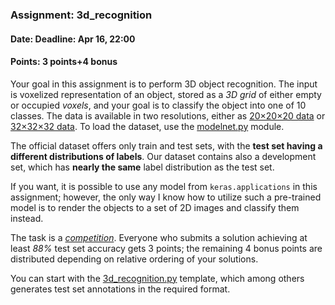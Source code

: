 ### Assignment: 3d_recognition
#### Date: Deadline: Apr 16, 22:00
#### Points: 3 points+4 bonus

Your goal in this assignment is to perform 3D object recognition. The input
is voxelized representation of an object, stored as a _3D grid_ of either empty
or occupied _voxels_, and your goal is to classify the object into one of
10 classes. The data is available in two resolutions, either as
[20×20×20 data](https://ufal.mff.cuni.cz/~straka/courses/npfl138/2324/demos/modelnet20.html)
or [32×32×32 data](https://ufal.mff.cuni.cz/~straka/courses/npfl138/2324/demos/modelnet32.html).
To load the dataset, use the
[modelnet.py](https://github.com/ufal/npfl138/tree/master/labs/07/modelnet.py) module.

The official dataset offers only train and test sets, with the **test set having
a different distributions of labels**. Our dataset contains also a development
set, which has **nearly the same** label distribution as the test set.

If you want, it is possible to use any model from `keras.applications` in
this assignment; however, the only way I know how to utilize such a pre-trained
model is to render the objects to a set of 2D images and classify them instead.

The task is a [_competition_](https://ufal.mff.cuni.cz/courses/npfl138/2324-summer#competitions). Everyone who submits a solution
achieving at least _88%_ test set accuracy gets 3 points; the remaining
4 bonus points are distributed depending on relative ordering of your solutions.

You can start with the
[3d_recognition.py](https://github.com/ufal/npfl138/tree/master/labs/07/3d_recognition.py)
template, which among others generates test set annotations in the required format.
